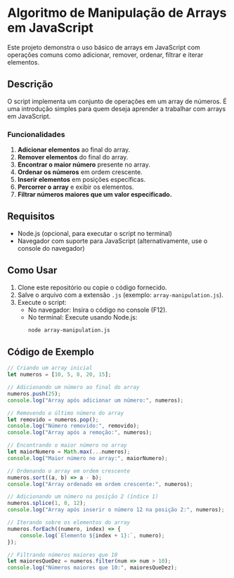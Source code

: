 # Algoritmo de Manipulação de Arrays em JavaScript

Este projeto demonstra o uso básico de arrays em JavaScript com operações comuns como adicionar, remover, ordenar, filtrar e iterar elementos.

## Descrição

O script implementa um conjunto de operações em um array de números. É uma introdução simples para quem deseja aprender a trabalhar com arrays em JavaScript.

### Funcionalidades

1. **Adicionar elementos** ao final do array.
2. **Remover elementos** do final do array.
3. **Encontrar o maior número** presente no array.
4. **Ordenar os números** em ordem crescente.
5. **Inserir elementos** em posições específicas.
6. **Percorrer o array** e exibir os elementos.
7. **Filtrar números maiores que um valor especificado.**

## Requisitos

- Node.js (opcional, para executar o script no terminal)
- Navegador com suporte para JavaScript (alternativamente, use o console do navegador)

## Como Usar

1. Clone este repositório ou copie o código fornecido.
2. Salve o arquivo com a extensão `.js` (exemplo: `array-manipulation.js`).
3. Execute o script:
   - No navegador: Insira o código no console (F12).
   - No terminal: Execute usando Node.js:
     ```bash
     node array-manipulation.js
     ```

## Código de Exemplo

```javascript
// Criando um array inicial
let numeros = [10, 5, 8, 20, 15];

// Adicionando um número ao final do array
numeros.push(25);
console.log("Array após adicionar um número:", numeros);

// Removendo o último número do array
let removido = numeros.pop();
console.log("Número removido:", removido);
console.log("Array após a remoção:", numeros);

// Encontrando o maior número no array
let maiorNumero = Math.max(...numeros);
console.log("Maior número no array:", maiorNumero);

// Ordenando o array em ordem crescente
numeros.sort((a, b) => a - b);
console.log("Array ordenado em ordem crescente:", numeros);

// Adicionando um número na posição 2 (índice 1)
numeros.splice(1, 0, 12);
console.log("Array após inserir o número 12 na posição 2:", numeros);

// Iterando sobre os elementos do array
numeros.forEach((numero, index) => {
    console.log(`Elemento ${index + 1}:`, numero);
});

// Filtrando números maiores que 10
let maioresQueDez = numeros.filter(num => num > 10);
console.log("Números maiores que 10:", maioresQueDez);
